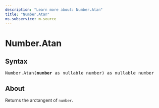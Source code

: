 ```yaml
---
description: "Learn more about: Number.Atan"
title: "Number.Atan"
ms.subservice: m-source
---
```

# Number.Atan

## Syntax

<pre>
Number.Atan(<b>number</b> as nullable number) as nullable number
</pre>

## About

Returns the arctangent of `number`.
